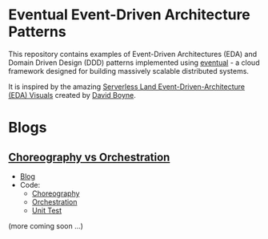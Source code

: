 # Eventual Event-Driven Architecture Patterns

This repository contains examples of Event-Driven Architectures (EDA) and Domain Driven Design (DDD) patterns implemented using [eventual](https://github.com/functionless/eventual) - a cloud framework designed for building massively scalable distributed systems.

It is inspired by the amazing [Serverless Land Event-Driven-Architecture (EDA) Visuals](https://serverlessland.com/event-driven-architecture/visuals) created by [David Boyne](https://twitter.com/boyney123).

# Blogs

## [Choreography vs Orchestration](https://eventua.ai/blog/choreography-vs-orchestration)

- [Blog](https://eventua.ai/blog/choreography-vs-orchestration)
- Code:
  - [Choreography](./packages/service/src/orchestration-vs-choreography/choreography.ts)
  - [Orchestration](./packages/service/src/orchestration-vs-choreography/orchestration.ts)
  - [Unit Test](./packages/service/test/orchestration-vs-choreography/orchestration.test.ts)

(more coming soon ...)

